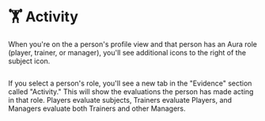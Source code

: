 # 🏋️ Activity

When you're on the a person's profile view and that person has an Aura role (player, trainer, or manager), you'll see additional icons to the right of the subject icon.

<figure><img src="../.gitbook/assets/Screenshot 2024-07-29 at 4.58.42 PM.png" alt=""><figcaption></figcaption></figure>

If you select a person's role, you'll see a new tab in the "Evidence" section called "Activity." This will show the evaluations the person has made acting in that role. Players evaluate subjects, Trainers evaluate Players, and Managers evaluate both Trainers and other Managers.

